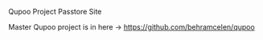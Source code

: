 Qupoo Project Passtore Site

Master Qupoo project is in here ->  https://github.com/behramcelen/qupoo
